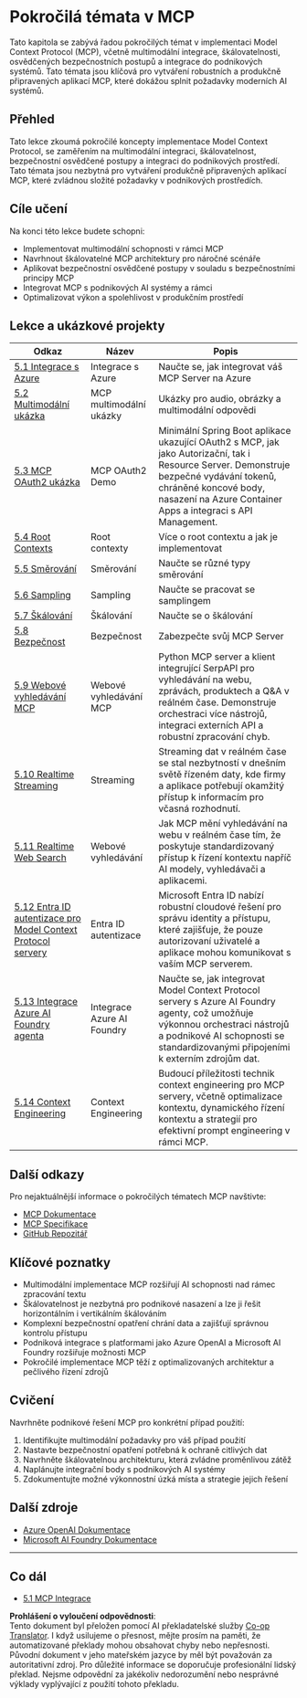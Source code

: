 <!--
CO_OP_TRANSLATOR_METADATA:
{
  "original_hash": "a5c1d9e9856024d23da4a65a847c75ac",
  "translation_date": "2025-07-18T07:20:58+00:00",
  "source_file": "05-AdvancedTopics/README.md",
  "language_code": "cs"
}
-->
# Pokročilá témata v MCP

Tato kapitola se zabývá řadou pokročilých témat v implementaci Model Context Protocol (MCP), včetně multimodální integrace, škálovatelnosti, osvědčených bezpečnostních postupů a integrace do podnikových systémů. Tato témata jsou klíčová pro vytváření robustních a produkčně připravených aplikací MCP, které dokážou splnit požadavky moderních AI systémů.

## Přehled

Tato lekce zkoumá pokročilé koncepty implementace Model Context Protocol, se zaměřením na multimodální integraci, škálovatelnost, bezpečnostní osvědčené postupy a integraci do podnikových prostředí. Tato témata jsou nezbytná pro vytváření produkčně připravených aplikací MCP, které zvládnou složité požadavky v podnikových prostředích.

## Cíle učení

Na konci této lekce budete schopni:

- Implementovat multimodální schopnosti v rámci MCP
- Navrhnout škálovatelné MCP architektury pro náročné scénáře
- Aplikovat bezpečnostní osvědčené postupy v souladu s bezpečnostními principy MCP
- Integrovat MCP s podnikových AI systémy a rámci
- Optimalizovat výkon a spolehlivost v produkčním prostředí

## Lekce a ukázkové projekty

| Odkaz | Název | Popis |
|-------|-------|-------|
| [5.1 Integrace s Azure](./mcp-integration/README.md) | Integrace s Azure | Naučte se, jak integrovat váš MCP Server na Azure |
| [5.2 Multimodální ukázka](./mcp-multi-modality/README.md) | MCP multimodální ukázky | Ukázky pro audio, obrázky a multimodální odpovědi |
| [5.3 MCP OAuth2 ukázka](../../../05-AdvancedTopics/mcp-oauth2-demo) | MCP OAuth2 Demo | Minimální Spring Boot aplikace ukazující OAuth2 s MCP, jak jako Autorizační, tak i Resource Server. Demonstruje bezpečné vydávání tokenů, chráněné koncové body, nasazení na Azure Container Apps a integraci s API Management. |
| [5.4 Root Contexts](./mcp-root-contexts/README.md) | Root contexty | Více o root contextu a jak je implementovat |
| [5.5 Směrování](./mcp-routing/README.md) | Směrování | Naučte se různé typy směrování |
| [5.6 Sampling](./mcp-sampling/README.md) | Sampling | Naučte se pracovat se samplingem |
| [5.7 Škálování](./mcp-scaling/README.md) | Škálování | Naučte se o škálování |
| [5.8 Bezpečnost](./mcp-security/README.md) | Bezpečnost | Zabezpečte svůj MCP Server |
| [5.9 Webové vyhledávání MCP](./web-search-mcp/README.md) | Webové vyhledávání MCP | Python MCP server a klient integrující SerpAPI pro vyhledávání na webu, zprávách, produktech a Q&A v reálném čase. Demonstruje orchestraci více nástrojů, integraci externích API a robustní zpracování chyb. |
| [5.10 Realtime Streaming](./mcp-realtimestreaming/README.md) | Streaming | Streaming dat v reálném čase se stal nezbytností v dnešním světě řízeném daty, kde firmy a aplikace potřebují okamžitý přístup k informacím pro včasná rozhodnutí. |
| [5.11 Realtime Web Search](./mcp-realtimesearch/README.md) | Webové vyhledávání | Jak MCP mění vyhledávání na webu v reálném čase tím, že poskytuje standardizovaný přístup k řízení kontextu napříč AI modely, vyhledávači a aplikacemi. |
| [5.12 Entra ID autentizace pro Model Context Protocol servery](./mcp-security-entra/README.md) | Entra ID autentizace | Microsoft Entra ID nabízí robustní cloudové řešení pro správu identity a přístupu, které zajišťuje, že pouze autorizovaní uživatelé a aplikace mohou komunikovat s vaším MCP serverem. |
| [5.13 Integrace Azure AI Foundry agenta](./mcp-foundry-agent-integration/README.md) | Integrace Azure AI Foundry | Naučte se, jak integrovat Model Context Protocol servery s Azure AI Foundry agenty, což umožňuje výkonnou orchestraci nástrojů a podnikové AI schopnosti se standardizovanými připojeními k externím zdrojům dat. |
| [5.14 Context Engineering](./mcp-contextengineering/README.md) | Context Engineering | Budoucí příležitosti technik context engineering pro MCP servery, včetně optimalizace kontextu, dynamického řízení kontextu a strategií pro efektivní prompt engineering v rámci MCP. |

## Další odkazy

Pro nejaktuálnější informace o pokročilých tématech MCP navštivte:
- [MCP Dokumentace](https://modelcontextprotocol.io/)
- [MCP Specifikace](https://spec.modelcontextprotocol.io/)
- [GitHub Repozitář](https://github.com/modelcontextprotocol)

## Klíčové poznatky

- Multimodální implementace MCP rozšiřují AI schopnosti nad rámec zpracování textu
- Škálovatelnost je nezbytná pro podnikové nasazení a lze ji řešit horizontálním i vertikálním škálováním
- Komplexní bezpečnostní opatření chrání data a zajišťují správnou kontrolu přístupu
- Podniková integrace s platformami jako Azure OpenAI a Microsoft AI Foundry rozšiřuje možnosti MCP
- Pokročilé implementace MCP těží z optimalizovaných architektur a pečlivého řízení zdrojů

## Cvičení

Navrhněte podnikové řešení MCP pro konkrétní případ použití:

1. Identifikujte multimodální požadavky pro váš případ použití
2. Nastavte bezpečnostní opatření potřebná k ochraně citlivých dat
3. Navrhněte škálovatelnou architekturu, která zvládne proměnlivou zátěž
4. Naplánujte integrační body s podnikových AI systémy
5. Zdokumentujte možné výkonnostní úzká místa a strategie jejich řešení

## Další zdroje

- [Azure OpenAI Dokumentace](https://learn.microsoft.com/en-us/azure/ai-services/openai/)
- [Microsoft AI Foundry Dokumentace](https://learn.microsoft.com/en-us/ai-services/)

---

## Co dál

- [5.1 MCP Integrace](./mcp-integration/README.md)

**Prohlášení o vyloučení odpovědnosti**:  
Tento dokument byl přeložen pomocí AI překladatelské služby [Co-op Translator](https://github.com/Azure/co-op-translator). I když usilujeme o přesnost, mějte prosím na paměti, že automatizované překlady mohou obsahovat chyby nebo nepřesnosti. Původní dokument v jeho mateřském jazyce by měl být považován za autoritativní zdroj. Pro důležité informace se doporučuje profesionální lidský překlad. Nejsme odpovědní za jakékoliv nedorozumění nebo nesprávné výklady vyplývající z použití tohoto překladu.